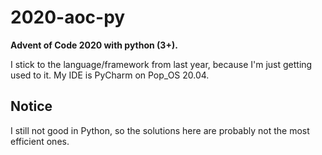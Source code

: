 # 2020-aoc-py
__Advent of Code 2020 with python (3+).__

I stick to the language/framework from last year, because I'm just getting used to it.
My IDE is PyCharm on Pop_OS 20.04.

## Notice
I still not good in Python, so the solutions here are probably not the most efficient ones.
